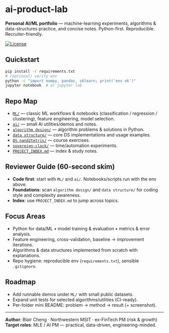 # ai-product-lab
**Personal AI/ML portfolio** — machine-learning experiments, algorithms & data-structures practice, and concise notes. Python-first. Reproducible. Recruiter-friendly.

<p align="left">
  <a href="LICENSE"><img src="https://img.shields.io/badge/license-MIT-green.svg" alt="License"></a>
</p>

## Quickstart
```bash
pip install -r requirements.txt
# (optional) verify env
python -c "import numpy, pandas, sklearn; print('env ok')"
jupyter notebook  # or jupyter lab
```

## Repo Map
- [`ML/`](ML/) — classic ML workflows & notebooks (classification / regression / clustering), feature engineering, model selection.
- [`ai/`](ai/) — small AI utilities/demos and notes.
- [`algorithm design/`](algorithm%20design/) — algorithm problems & solutions in Python.
- [`data structure/`](data%20structure/) — core DS implementations and usage examples.
- [`OS nand2tetris/`](OS%20nand2tetris/) — course exercises.
- [`sovereign-clock/`](sovereign-clock/) — time/automation experiments.
- [`PROJECT_INDEX.md`](PROJECT_INDEX.md) — index & study notes.

## Reviewer Guide (60-second skim)
- **Code first**: start with `ML/` and `ai/`. Notebooks/scripts run with the env above.
- **Foundations**: scan `algorithm design/` and `data structure/` for coding style and complexity awareness.
- **Index**: use `PROJECT_INDEX.md` to jump across topics.

## Focus Areas
- Python for data/ML • model training & evaluation • metrics & error analysis.
- Feature engineering, cross-validation, baseline → improvement iterations.
- Algorithms & data structures implemented from scratch with explanations.
- Repo hygiene: reproducible env (`requirements.txt`), sensible `.gitignore`.

## Roadmap
- Add runnable demos under `ML/` with small public datasets.
- Expand unit tests for selected algorithms/utilities (CI-ready).
- Per-folder mini README: problem → method → result (+ screenshot).

---

**Author**: Blair Cheng · Northwestern MSIT · ex-FinTech PM (risk & growth)  
**Target roles**: MLE / AI PM — practical, data-driven, engineering-minded.
